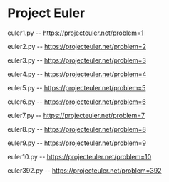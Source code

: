 # Project Euler

euler1.py -- https://projecteuler.net/problem=1

euler2.py -- https://projecteuler.net/problem=2

euler3.py -- https://projecteuler.net/problem=3

euler4.py -- https://projecteuler.net/problem=4

euler5.py -- https://projecteuler.net/problem=5

euler6.py -- https://projecteuler.net/problem=6

euler7.py -- https://projecteuler.net/problem=7

euler8.py -- https://projecteuler.net/problem=8

euler9.py -- https://projecteuler.net/problem=9

euler10.py -- https://projecteuler.net/problem=10

euler392.py -- https://projecteuler.net/problem=392
